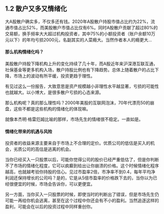 ## 1.2 散户又多又情绪化
 大A股散户确实多，不仅多还有钱。2020年A股散户持股市值占比约为22%，流通市值占比52%，而美股散户市值占比仅有6%。同时A股散户贡献了超过80%的交易额，换手频率大大超过机构投资者，其中75%的小额投资者（账户余额10万元以下）的年均亏损2000元，名副其实的人菜瘾大。当然作者本人的瘾更大...

#### 那么机构情绪化吗？
美股散户持股下降机构上升的变化持续了几十年，而A股近年来沪深港互联互通，社保基金等更多机构入场，散户持股比例也有下降趋势。总体上随着散户的占比下降，市场上的波动有所平缓，投资更趋于理性。

有见过这么一份报告，大致意思是资产规模越小非理性水平越显著，亏损的可能性也就越大。以小博大，是很多散户亏损的心态来源。

那么机构呢？真的那么理性吗？2000年美股的互联网泡沫，70年代漂亮50的崩盘，这些不都是这些机构的情绪化的体现嘛。

就像本杰明·格雷厄姆比喻的那样，市场先生的情绪很不稳定。一直如是。

#### 情绪化带来的机遇与风险
投资者的收益来源主要来自于市场上不合理的定价。优质公司的低估是买入的机会，劣质公司的高估是逃离的机会。

当你已经买入一只股票以后，可能你觉得公司的股价已经严重低估了，但是你判断不了市场的情绪化程度，它可以疯癫到给出让你崩溃的价格。这个时候情绪化程序越高，也就越考验你持股的信心。见过市盈率2倍，市净率不到0.4，每年平均净利润还保持增长的公司吗？是的，它是从5倍市盈率的价格跌下去的，当你以为已经很便宜的时候，市场会告诉你，可以更便宜。

另一方面，当你买入一只股票的时候，即使当时的判断出了错误，但是市场先生仍可能一再给你机会逃离，甚至在这个过程中你还会有不小的盈利。当然追逐这样的盈利，可能会在以后的投资过程中同样重创你。
